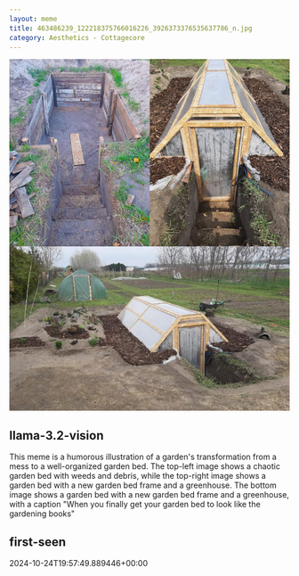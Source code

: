 ```yaml
---
layout: meme
title: 463486239_122218375766016226_3926373376535637786_n.jpg
category: Aesthetics - Cottagecore
---
```


<div markdown="0"><a href="463486239_122218375766016226_3926373376535637786_n.jpg"><img class="photo" src="463486239_122218375766016226_3926373376535637786_n.jpg" /></a>

<h2>llama-3.2-vision</h2>
<p title="Llama-3.2-Vision-11B is a really good model that probably gets the visual details right but doesn't understand literary or media references, and often fails to accurately represent the physical arrangement of objects and the implied relationships between the objects.">This meme is a humorous illustration of a garden&#x27;s transformation from a mess to a well-organized garden bed. The top-left image shows a chaotic garden bed with weeds and debris, while the top-right image shows a garden bed with a new garden bed frame and a greenhouse. The bottom image shows a garden bed with a new garden bed frame and a greenhouse, with a caption &quot;When you finally get your garden bed to look like the gardening books&quot;</p>

<h2>first-seen</h2>
<p title="Because Git doesn't preserve file modification times, this metadata file contains the file's modification time when it was added to the library.">2024-10-24T19:57:49.889446+00:00</p>

</div>

